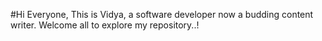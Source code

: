 #Hi Everyone,
    This is Vidya, a software developer now a budding content writer.
    Welcome all to explore my repository..!
    
    
